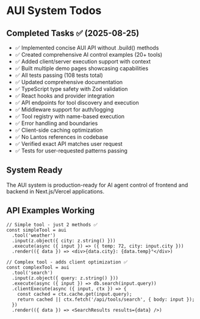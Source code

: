 # AUI System Todos

## Completed Tasks ✅ (2025-08-25)
- ✅ Implemented concise AUI API without .build() methods
- ✅ Created comprehensive AI control examples (20+ tools)
- ✅ Added client/server execution support with context
- ✅ Built multiple demo pages showcasing capabilities
- ✅ All tests passing (108 tests total)
- ✅ Updated comprehensive documentation
- ✅ TypeScript type safety with Zod validation
- ✅ React hooks and provider integration
- ✅ API endpoints for tool discovery and execution
- ✅ Middleware support for auth/logging
- ✅ Tool registry with name-based execution
- ✅ Error handling and boundaries
- ✅ Client-side caching optimization
- ✅ No Lantos references in codebase
- ✅ Verified exact API matches user request
- ✅ Tests for user-requested patterns passing

## System Ready
The AUI system is production-ready for AI agent control of frontend and backend in Next.js/Vercel applications.

## API Examples Working
```tsx
// Simple tool - just 2 methods ✅
const simpleTool = aui
  .tool('weather')
  .input(z.object({ city: z.string() }))
  .execute(async ({ input }) => ({ temp: 72, city: input.city }))
  .render(({ data }) => <div>{data.city}: {data.temp}°</div>)

// Complex tool - adds client optimization ✅
const complexTool = aui
  .tool('search')
  .input(z.object({ query: z.string() }))
  .execute(async ({ input }) => db.search(input.query))
  .clientExecute(async ({ input, ctx }) => {
    const cached = ctx.cache.get(input.query);
    return cached || ctx.fetch('/api/tools/search', { body: input });
  })
  .render(({ data }) => <SearchResults results={data} />)
```